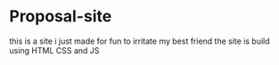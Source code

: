 # Proposal-site
this is a site i just made for fun to irritate my best friend the site is build using HTML CSS and JS
